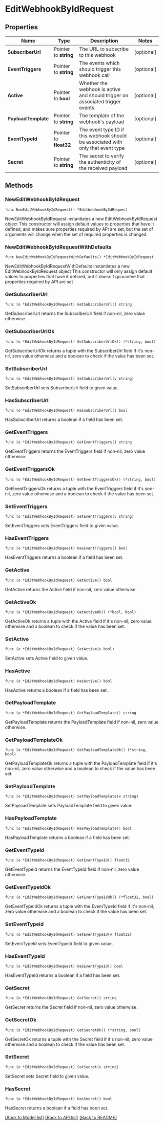 # EditWebhookByIdRequest

## Properties

Name | Type | Description | Notes
------------ | ------------- | ------------- | -------------
**SubscriberUrl** | Pointer to **string** | The URL to subscribe to this webhook | [optional] 
**EventTriggers** | Pointer to **string** | The events which should trigger this webhook call | [optional] 
**Active** | Pointer to **bool** | Whether the webhook is active and should trigger on associated trigger events | [optional] 
**PayloadTemplate** | Pointer to **string** | The template of the webhook&#39;s payload | [optional] 
**EventTypeId** | Pointer to **float32** | The event type ID if this webhook should be associated with only that event type | [optional] 
**Secret** | Pointer to **string** | The secret to verify the authenticity of the received payload | [optional] 

## Methods

### NewEditWebhookByIdRequest

`func NewEditWebhookByIdRequest() *EditWebhookByIdRequest`

NewEditWebhookByIdRequest instantiates a new EditWebhookByIdRequest object
This constructor will assign default values to properties that have it defined,
and makes sure properties required by API are set, but the set of arguments
will change when the set of required properties is changed

### NewEditWebhookByIdRequestWithDefaults

`func NewEditWebhookByIdRequestWithDefaults() *EditWebhookByIdRequest`

NewEditWebhookByIdRequestWithDefaults instantiates a new EditWebhookByIdRequest object
This constructor will only assign default values to properties that have it defined,
but it doesn't guarantee that properties required by API are set

### GetSubscriberUrl

`func (o *EditWebhookByIdRequest) GetSubscriberUrl() string`

GetSubscriberUrl returns the SubscriberUrl field if non-nil, zero value otherwise.

### GetSubscriberUrlOk

`func (o *EditWebhookByIdRequest) GetSubscriberUrlOk() (*string, bool)`

GetSubscriberUrlOk returns a tuple with the SubscriberUrl field if it's non-nil, zero value otherwise
and a boolean to check if the value has been set.

### SetSubscriberUrl

`func (o *EditWebhookByIdRequest) SetSubscriberUrl(v string)`

SetSubscriberUrl sets SubscriberUrl field to given value.

### HasSubscriberUrl

`func (o *EditWebhookByIdRequest) HasSubscriberUrl() bool`

HasSubscriberUrl returns a boolean if a field has been set.

### GetEventTriggers

`func (o *EditWebhookByIdRequest) GetEventTriggers() string`

GetEventTriggers returns the EventTriggers field if non-nil, zero value otherwise.

### GetEventTriggersOk

`func (o *EditWebhookByIdRequest) GetEventTriggersOk() (*string, bool)`

GetEventTriggersOk returns a tuple with the EventTriggers field if it's non-nil, zero value otherwise
and a boolean to check if the value has been set.

### SetEventTriggers

`func (o *EditWebhookByIdRequest) SetEventTriggers(v string)`

SetEventTriggers sets EventTriggers field to given value.

### HasEventTriggers

`func (o *EditWebhookByIdRequest) HasEventTriggers() bool`

HasEventTriggers returns a boolean if a field has been set.

### GetActive

`func (o *EditWebhookByIdRequest) GetActive() bool`

GetActive returns the Active field if non-nil, zero value otherwise.

### GetActiveOk

`func (o *EditWebhookByIdRequest) GetActiveOk() (*bool, bool)`

GetActiveOk returns a tuple with the Active field if it's non-nil, zero value otherwise
and a boolean to check if the value has been set.

### SetActive

`func (o *EditWebhookByIdRequest) SetActive(v bool)`

SetActive sets Active field to given value.

### HasActive

`func (o *EditWebhookByIdRequest) HasActive() bool`

HasActive returns a boolean if a field has been set.

### GetPayloadTemplate

`func (o *EditWebhookByIdRequest) GetPayloadTemplate() string`

GetPayloadTemplate returns the PayloadTemplate field if non-nil, zero value otherwise.

### GetPayloadTemplateOk

`func (o *EditWebhookByIdRequest) GetPayloadTemplateOk() (*string, bool)`

GetPayloadTemplateOk returns a tuple with the PayloadTemplate field if it's non-nil, zero value otherwise
and a boolean to check if the value has been set.

### SetPayloadTemplate

`func (o *EditWebhookByIdRequest) SetPayloadTemplate(v string)`

SetPayloadTemplate sets PayloadTemplate field to given value.

### HasPayloadTemplate

`func (o *EditWebhookByIdRequest) HasPayloadTemplate() bool`

HasPayloadTemplate returns a boolean if a field has been set.

### GetEventTypeId

`func (o *EditWebhookByIdRequest) GetEventTypeId() float32`

GetEventTypeId returns the EventTypeId field if non-nil, zero value otherwise.

### GetEventTypeIdOk

`func (o *EditWebhookByIdRequest) GetEventTypeIdOk() (*float32, bool)`

GetEventTypeIdOk returns a tuple with the EventTypeId field if it's non-nil, zero value otherwise
and a boolean to check if the value has been set.

### SetEventTypeId

`func (o *EditWebhookByIdRequest) SetEventTypeId(v float32)`

SetEventTypeId sets EventTypeId field to given value.

### HasEventTypeId

`func (o *EditWebhookByIdRequest) HasEventTypeId() bool`

HasEventTypeId returns a boolean if a field has been set.

### GetSecret

`func (o *EditWebhookByIdRequest) GetSecret() string`

GetSecret returns the Secret field if non-nil, zero value otherwise.

### GetSecretOk

`func (o *EditWebhookByIdRequest) GetSecretOk() (*string, bool)`

GetSecretOk returns a tuple with the Secret field if it's non-nil, zero value otherwise
and a boolean to check if the value has been set.

### SetSecret

`func (o *EditWebhookByIdRequest) SetSecret(v string)`

SetSecret sets Secret field to given value.

### HasSecret

`func (o *EditWebhookByIdRequest) HasSecret() bool`

HasSecret returns a boolean if a field has been set.


[[Back to Model list]](../README.md#documentation-for-models) [[Back to API list]](../README.md#documentation-for-api-endpoints) [[Back to README]](../README.md)


